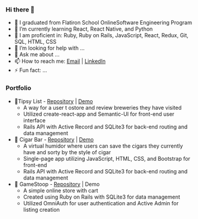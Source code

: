 ### Hi there 👋

- 🔭 I graduated from Flatiron School OnlineSoftware Engineering Program
- 🌱 I’m currently learning React, React Native, and Python
- 👯 I am proficient in: Ruby, Ruby on Rails, JavaScript, React, Redux, Git, SQL, HTML, CSS
- 🤔 I’m looking for help with ...
- 💬 Ask me about ...
- 📫 How to reach me: [Email](mailto:joshuacollins912@gmail.com) | [LinkedIn](https://www.linkedin.com/in/joshuajohncollins/)
- ⚡ Fun fact: ...

### Portfolio

- 🔖Tipsy List - [Repository](https://github.com/builtbyjosh/tipsy_list_v2) | [Demo](https://youtu.be/YWufa5qcmzU)
  -  A way for a user t ostore and review breweries they have visited
  -  Utilized create-react-app and Semantic-UI for front-end user interface
  -  Rails API with Active Record and SQLite3  for back-end routing and data management
- 🔖 Cigar Bar - [Repository](https://github.com/builtbyjosh/cigar_bar) | [Demo](https://youtu.be/agmWpzSqKvQ)
  - A virtual humidor where users can save the cigars they currently have and sorty by the style of cigar
  - Single-page app utilizing JavaScript, HTML, CSS, and Bootstrap for front-end 
  - Rails API with Active Record and SQLite3  for back-end routing and data management 
- 🔖 GameStoop - [Repository](https://github.com/builtbyjosh/GameStoopV2) | Demo
  - A simple online store with cart
  - Created using Ruby on Rails with SQLite3 for data management
  - Utilized OmniAuth for user authentication and Active Admin for listing creation
